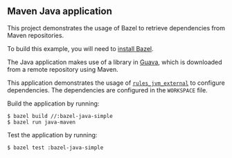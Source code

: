 Maven Java application
----------------------

This project demonstrates the usage of Bazel to retrieve dependencies from Maven
repositories.

To build this example, you will need to [install
Bazel](http://bazel.io/docs/install.html).

The Java application makes use of a library in
[Guava](https://github.com/google/guava), which is downloaded from a remote
repository using Maven.

This application demonstrates the usage of
[`rules_jvm_external`](https://github.com/bazelbuild/rules_jvm_external/) to
configure dependencies. The dependencies are configured in the `WORKSPACE` file.

Build the application by running:

```
$ bazel build //:bazel-java-simple 
$ bazel run java-maven
```

Test the application by running:

```
$ bazel test :bazel-java-simple
```
